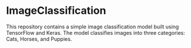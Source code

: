 # ImageClassification
This repository contains a simple image classification model built using TensorFlow and Keras. The model classifies images into three categories: Cats, Horses, and Puppies.
